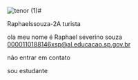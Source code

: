 ![tenor (1)](https://github.com/Raphael123a/Raphael2ano/assets/172396817/1776dc53-b859-4f33-9c16-3e2d8a135fdd)# 

Raphaelssouza-2A
turista


ola meu nome é Raphael severino souza
0000110188146xsp@al.educacao.sp.gov.br

não entrar em contato

sou estudante

![]()

